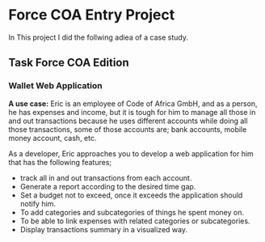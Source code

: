 # ﻿Force COA Entry Project

In This project I did the follwing adiea of a case study.

## Task Force COA Edition

### Wallet Web Application

**A use case:** Eric is an employee of Code of Africa GmbH, and as a person, he has expenses and income, but it is tough for him to manage all those in and out transactions because he uses different accounts while doing all those transactions, some of those accounts are; bank accounts, mobile money account, cash, etc.

As a developer, Eric approaches you to develop a web application for him that has the following features;
- track all in and out transactions from each account.
- Generate a report according to the desired time gap.
- Set a budget not to exceed, once it exceeds the application should notify him.
- To add categories and subcategories of things he spent money on.
- To be able to link expenses with related categories or subcategories.
- Display transactions summary in a visualized way.
